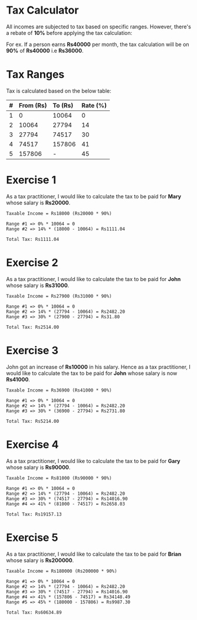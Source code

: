 # Tax Calculator

All incomes are subjected to tax based on specific ranges. However, there's a rebate of **10%** before applying the tax calculation:

For ex.
If a person earns **Rs40000** per month, the tax calculation will be on **90%** of **Rs40000** i.e **Rs36000**.

# Tax Ranges
Tax is calculated based on the below table:

| #    | From (Rs) | To (Rs) | Rate (%) |
| :--- | :---      | :---    | :---     |
| 1    | 0         | 10064   | 0        |
| 2    | 10064     | 27794   | 14       |
| 3    | 27794     | 74517   | 30       |
| 4    | 74517     | 157806  | 41       |
| 5    | 157806    | -       | 45       |

# Exercise 1
As a tax practitioner, I would like to calculate the tax to be paid for **Mary** whose salary is **Rs20000**.

```
Taxable Income = Rs18000 (Rs20000 * 90%)

Range #1 => 0% * 10064 = 0
Range #2 => 14% * (18000 - 10064) = Rs1111.04

Total Tax: Rs1111.04

```
# Exercise 2
As a tax practitioner, I would like to calculate the tax to be paid for **John** whose salary is **Rs31000**.

```
Taxable Income = Rs27900 (Rs31000 * 90%)

Range #1 => 0% * 10064 = 0
Range #2 => 14% * (27794 - 10064) = Rs2482.20
Range #3 => 30% * (27900 - 27794) = Rs31.80

Total Tax: Rs2514.00

```

# Exercise 3
John got an increase of **Rs10000** in his salary. Hence as a tax practitioner, I would like to calculate the tax to be paid for **John** whose salary is now **Rs41000**.

```
Taxable Income = Rs36900 (Rs41000 * 90%)

Range #1 => 0% * 10064 = 0
Range #2 => 14% * (27794 - 10064) = Rs2482.20
Range #3 => 30% * (36900 - 27794) = Rs2731.80

Total Tax: Rs5214.00

```

# Exercise 4
As a tax practitioner, I would like to calculate the tax to be paid for **Gary** whose salary is **Rs90000**.

```
Taxable Income = Rs81000 (Rs90000 * 90%)

Range #1 => 0% * 10064 = 0
Range #2 => 14% * (27794 - 10064) = Rs2482.20
Range #3 => 30% * (74517 - 27794) = Rs14016.90
Range #4 => 41% * (81000 - 74517) = Rs2658.03

Total Tax: Rs19157.13

```

# Exercise 5
As a tax practitioner, I would like to calculate the tax to be paid for **Brian** whose salary is **Rs200000**.

```
Taxable Income = Rs180000 (Rs200000 * 90%)

Range #1 => 0% * 10064 = 0
Range #2 => 14% * (27794 - 10064) = Rs2482.20
Range #3 => 30% * (74517 - 27794) = Rs14016.90
Range #4 => 41% * (157806 - 74517) = Rs34148.49
Range #5 => 45% * (180000 - 157806) = Rs9987.30

Total Tax: Rs60634.89


